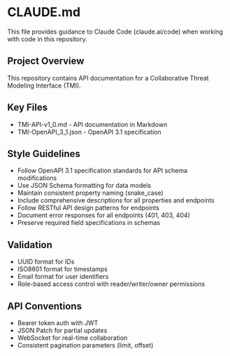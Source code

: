 # CLAUDE.md

This file provides guidance to Claude Code (claude.ai/code) when working with code in this repository.

## Project Overview
This repository contains API documentation for a Collaborative Threat Modeling Interface (TMI).

## Key Files
- TMI-API-v1_0.md - API documentation in Markdown
- TMI-OpenAPI_3_1.json - OpenAPI 3.1 specification

## Style Guidelines
- Follow OpenAPI 3.1 specification standards for API schema modifications
- Use JSON Schema formatting for data models
- Maintain consistent property naming (snake_case)
- Include comprehensive descriptions for all properties and endpoints
- Follow RESTful API design patterns for endpoints
- Document error responses for all endpoints (401, 403, 404)
- Preserve required field specifications in schemas

## Validation
- UUID format for IDs
- ISO8601 format for timestamps
- Email format for user identifiers
- Role-based access control with reader/writer/owner permissions

## API Conventions
- Bearer token auth with JWT
- JSON Patch for partial updates
- WebSocket for real-time collaboration
- Consistent pagination parameters (limit, offset)